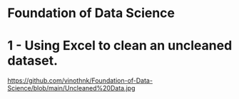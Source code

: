 # Foundation of Data Science
 
# 1 - Using Excel to clean an uncleaned dataset.

https://github.com/vinothnk/Foundation-of-Data-Science/blob/main/Uncleaned%20Data.jpg
